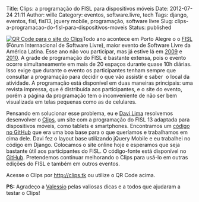 Title: Clips: a programação do FISL para dispositivos móveis
Date: 2012-07-24 21:11
Author: wille
Category: eventos, software.livre, tech
Tags: django, eventos, fisl, fisl13, jquery mobile, programação, software livre
Slug: clips-a-programacao-do-fisl-para-dispositivos-moveis
Status: published

[![](http://file3.status.net/i/identica/wille-20120724T212322-rry4j89.png "QR Code para o site do Clips")](http://clips.tk)Todo
ano acontece em Porto Alegre o o [FISL](http://fisl.org.br) (Fórum
Internacional de Software Livre), maior evento de Software Livre da
América Latina. Esse ano não vou participar, mas já estive lá em
[2009](http://wille.blog.br/2009/07/relato-fisl-10-e-porto-alegre/) e
[2010](http://wille.blog.br/2010/07/fisl-11-e-porto-alegre/). A grade de
programação do FISL é bastante extensa, pois o evento ocorre
simultaneamente em mais de 20 espaços durante quase 10h diárias. Isso
exige que durante o evento os participantes tenham sempre que consultar
a programação para decidir o que vão assistir e saber  o local da
atividade. A programação está disponível em duas maneiras principais:
uma revista impressa, que é distribuída aos participantes, e o site do
evento, porém a página da programação tem o inconveniente de não ser bem
visualizada em telas pequenas como as de celulares.

Pensando em solucionar esse problema, eu e [Davi
Lima](http://twitter.com/davilima6) resolvemos desenvolver o
[Clips](http://clips.tk), um site com a programação do FISL 13 adaptada
para dispositivos móveis, como tablets e smartphones. Encontramos um
[código no GitHub](https://github.com/douglas/gradefisl) que era uma boa
base para o que queríamos e trabalhamos em cima dele. Davi fez o layout
base utilizando jQuery Mobile e eu trabalhei no código em Django.
Colocamos o site online hoje e esperamos que seja bastante útil aos
participantes do FISL. O código-fonte está disponível no
[GitHub](https://github.com/willemarcel/gradefisl). Pretendemos
continuar melhorando o Clips para usá-lo em outras edições do FISL e
também em outros eventos.

Acesse o Clips por <http://clips.tk> ou utilize o QR Code acima.

**PS:** Agradeço a
[Valessio](http://softwarelivre.org/profile/valessiobrito) pelas
valiosas dicas e a todos que ajudaram a testar o Clips!

